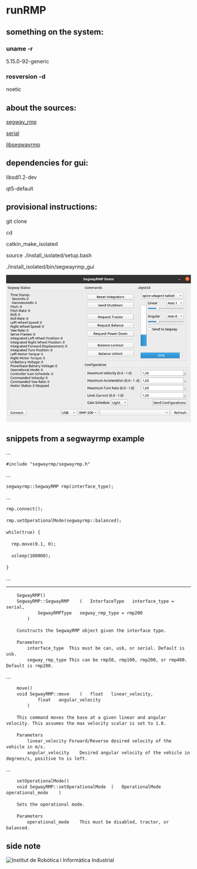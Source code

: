 # runRMP

## something on the system:

### uname -r

5.15.0-92-generic

### rosversion -d

noetic

## about the sources:

[segway_rmp](https://github.com/segwayrmp/segway_rmp.git)

[serial](https://github.com/wjwwood/serial.git)

[libsegwayrmp](https://github.com/segwayrmp/libsegwayrmp.git)

## dependencies for gui:

libsdl1.2-dev

qt5-default

## provisional instructions:

git clone

cd 

catkin_make_isolated

source ./install_isolated/setup.bash

./install_isolated/bin/segwayrmp_gui

![segwayRMP DEMO](https://github.com/jpsm-at-deec/runRMP/blob/main/imgs/demo.png?raw=true)

## snippets from a segwayrmp example

...

    #include "segwayrmp/segwayrmp.h"

...

    segwayrmp::SegwayRMP rmp(interface_type);
    
...


    rmp.connect();

    rmp.setOperationalMode(segwayrmp::balanced);
    
    while(true) {
    
      rmp.move(0.1, 0);
      
      usleep(100000);
      
    }
...

--------------------------------------------------------------------------------

        SegwayRMP()
        SegwayRMP::SegwayRMP 	( 	InterfaceType  	interface_type = serial,
        		SegwayRMPType  	segway_rmp_type = rmp200 
        	) 		
        
        Constructs the SegwayRMP object given the interface type.
        
        Parameters
            interface_type	This must be can, usb, or serial. Default is usb.
            segway_rmp_type	This can be rmp50, rmp100, rmp200, or rmp400. Default is rmp200. 

...

        move()
        void SegwayRMP::move 	( 	float  	linear_velocity,
        		float  	angular_velocity 
        	) 		
        
        This command moves the base at a given linear and angular velocity. This assumes the max velocity scalar is set to 1.0.
        
        Parameters
            linear_velocity	Forward/Reverse desired velocity of the vehicle in m/s.
            angular_velocity	Desired angular velocity of the vehicle in degrees/s, positive to is left. 

...

        setOperationalMode()
        void SegwayRMP::setOperationalMode 	( 	OperationalMode  	operational_mode	) 	
        
        Sets the operational mode.
        
        Parameters
            operational_mode	This must be disabled, tractor, or balanced. 

## side note

![Institut de Robòtica i Informàtica Industrial](https://gitlab.iri.upc.edu/labrobotica/drivers/segway_rmp_200/)
